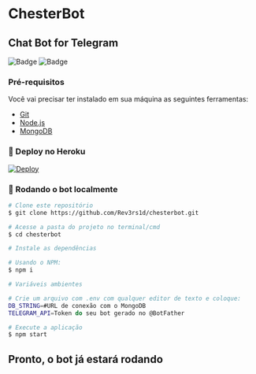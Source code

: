 # ChesterBot
## Chat Bot for Telegram

![Badge](https://img.shields.io/badge/Telegram-ShuseiKagari-blue) ![Badge](https://img.shields.io/badge/Telegram-type0f-blue)

### Pré-requisitos

Você vai precisar ter instalado em sua máquina as seguintes ferramentas:
- [Git](https://git-scm.com)
- [Node.js](https://nodejs.org/en/) 
- [MongoDB](https://cloud.mongodb.com/)

### 🤖 Deploy no Heroku

[![Deploy](https://www.herokucdn.com/deploy/button.svg)](https://heroku.com/deploy)


### 🤖 Rodando o bot localmente

```bash
# Clone este repositório
$ git clone https://github.com/Rev3rs1d/chesterbot.git

# Acesse a pasta do projeto no terminal/cmd
$ cd chesterbot

# Instale as dependências

# Usando o NPM:
$ npm i

# Variáveis ambientes

# Crie um arquivo com .env com qualquer editor de texto e coloque:
DB_STRING=#URL de conexão com o MongoDB
TELEGRAM_API=Token do seu bot gerado no @BotFather

# Execute a aplicação
$ npm start

```
## Pronto, o bot já estará rodando
